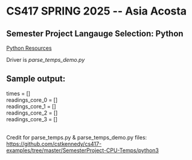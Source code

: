 # CS417 SPRING 2025 -- Asia Acosta

## Semester Project Langauge Selection: Python </br>
[Python Resources](https://www.w3schools.com/python/)</br>

Driver is *parse_temps_demo.py*</br>

## Sample output: </br>
times = []</br>
readings_core_0 = []</br>
readings_core_1 = []</br>
readings_core_2 = []</br>
readings_core_3 = []</br> </br>



Credit for parse_temps.py & parse_temps_demo.py files: https://github.com/cstkennedy/cs417-examples/tree/master/SemesterProject-CPU-Temps/python3 


